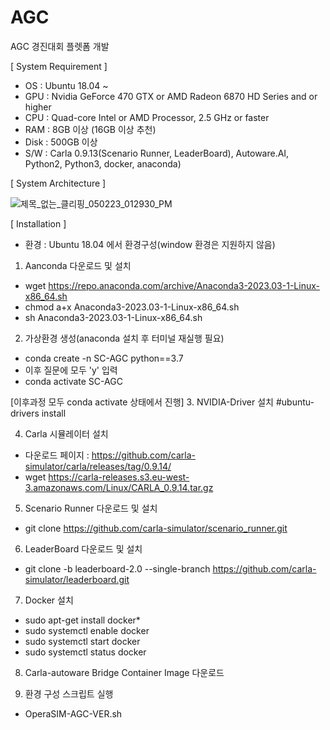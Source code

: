 # AGC
AGC 경진대회 플렛폼 개발

[ System Requirement ]
- OS : Ubuntu 18.04 ~
- GPU : Nvidia GeForce 470 GTX or AMD Radeon 6870 HD Series and or higher
- CPU : Quad-core Intel or AMD Processor, 2.5 GHz or faster
- RAM : 8GB 이상 (16GB 이상 추천)
- Disk : 500GB 이상
- S/W :  Carla 0.9.13(Scenario Runner, LeaderBoard), Autoware.AI, Python2, Python3, docker, anaconda)


[ System Architecture ]

![제목_없는_클리핑_050223_012930_PM](https://user-images.githubusercontent.com/50344658/235579475-62b6adb2-a349-44e0-8ad0-2d74590ff1df.jpg)



[ Installation ]
- 환경 : Ubuntu 18.04 에서 환경구성(window 환경은 지원하지 않음)


1. Aanconda 다운로드 및 설치
- wget https://repo.anaconda.com/archive/Anaconda3-2023.03-1-Linux-x86_64.sh
- chmod a+x Anaconda3-2023.03-1-Linux-x86_64.sh
- sh Anaconda3-2023.03-1-Linux-x86_64.sh 


2. 가상환경 생성(anaconda 설치 후 터미널 재실행 필요)
- conda create -n SC-AGC python==3.7
- 이후 질문에 모두 'y' 입력
- conda activate SC-AGC 


[이후과정 모두 conda activate 상태에서 진행]
3. NVIDIA-Driver 설치
#ubuntu-drivers install


4. Carla 시뮬레이터 설치
- 다운로드 페이지 : https://github.com/carla-simulator/carla/releases/tag/0.9.14/
- wget https://carla-releases.s3.eu-west-3.amazonaws.com/Linux/CARLA_0.9.14.tar.gz


5. Scenario Runner 다운로드 및 설치
- git clone https://github.com/carla-simulator/scenario_runner.git


6. LeaderBoard 다운로드 및 설치
- git clone -b leaderboard-2.0 --single-branch https://github.com/carla-simulator/leaderboard.git


7. Docker 설치
- sudo apt-get install docker*
- sudo systemctl enable docker
- sudo systemctl start docker
- sudo systemctl status docker


8. Carla-autoware Bridge Container Image 다운로드


9. 환경 구성 스크립트 실행
- OperaSIM-AGC-VER.sh
